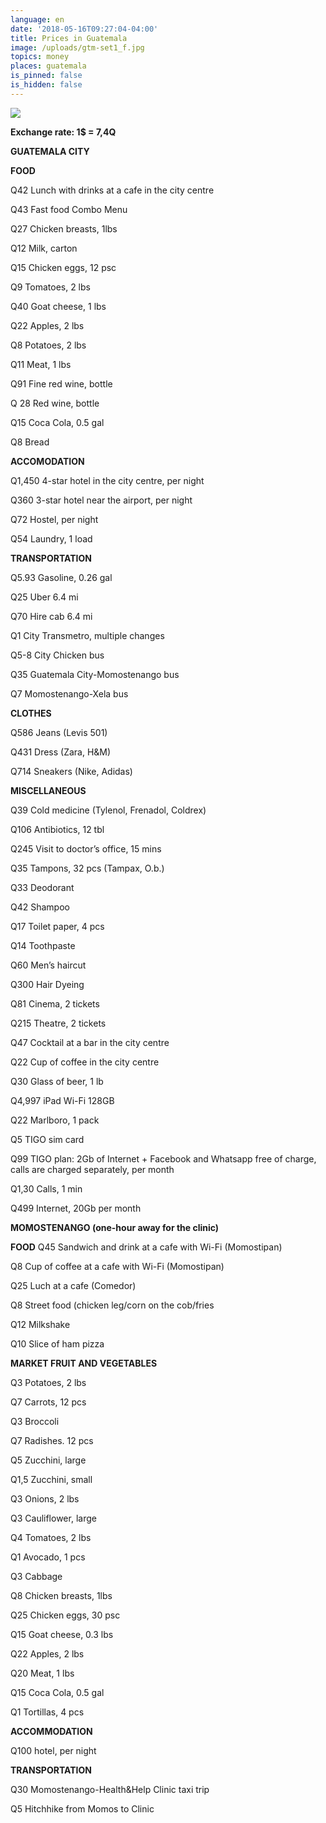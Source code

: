 ```yaml
---
language: en
date: '2018-05-16T09:27:04-04:00'
title: Prices in Guatemala
image: /uploads/gtm-set1_f.jpg
topics: money
places: guatemala
is_pinned: false
is_hidden: false
---
```

![](/uploads/gtm-set1_f.jpg)

**Exchange rate: 1$ = 7,4Q**

**GUATEMALA CITY**

**FOOD**

Q42 Lunch with drinks at a cafe in the city centre

Q43 Fast food Combo Menu

Q27 Chicken breasts, 1lbs

Q12 Milk, carton

Q15 Chicken eggs, 12 psc

Q9 Tomatoes, 2 lbs

Q40 Goat cheese, 1 lbs

Q22 Apples, 2 lbs

Q8 Potatoes, 2 lbs

Q11 Meat, 1 lbs

Q91 Fine red wine, bottle

Q 28 Red wine, bottle

Q15 Coca Cola, 0.5 gal

Q8 Bread

**ACCOMODATION**

Q1,450 4-star hotel in the city centre, per night

Q360 3-star hotel near the airport, per night

Q72 Hostel, per night

Q54 Laundry, 1 load

**TRANSPORTATION**

Q5.93 Gasoline, 0.26 gal

Q25 Uber 6.4 mi

Q70 Hire cab 6.4 mi

Q1 City Transmetro, multiple changes

Q5-8 City Chicken bus

Q35 Guatemala City-Momostenango bus

Q7 Momostenango-Xela bus

**CLOTHES**

Q586 Jeans (Levis 501)

Q431 Dress (Zara, H&M)

Q714 Sneakers (Nike, Adidas)

**MISCELLANEOUS**

Q39 Cold medicine (Tylenol, Frenadol, Coldrex)

Q106 Antibiotics, 12 tbl

Q245 Visit to doctor’s office, 15 mins

Q35 Tampons, 32 pcs (Tampax, O.b.)

Q33 Deodorant

Q42 Shampoo

Q17 Toilet paper, 4 pcs

Q14 Toothpaste

Q60 Men’s haircut

Q300 Hair Dyeing

Q81 Cinema, 2 tickets

Q215 Theatre, 2 tickets

Q47 Cocktail at a bar in the city centre

Q22 Cup of coffee in the city centre

Q30 Glass of beer, 1 lb

Q4,997 iPad Wi-Fi 128GB

Q22 Marlboro, 1 pack

Q5 TIGO sim card

Q99 TIGO plan: 2Gb of Internet + Facebook and Whatsapp free of charge, calls are charged separately, per month

Q1,30 Calls, 1 min

Q499 Internet, 20Gb per month

**MOMOSTENANGO (one-hour away for the clinic)**


**FOOD**
Q45 Sandwich and drink at a cafe with Wi-Fi (Momostipan)

Q8 Cup of coffee at a cafe with Wi-Fi (Momostipan)

Q25 Luch at a cafe (Comedor)

Q8 Street food (chicken leg/corn on the cob/fries

Q12 Milkshake

Q10 Slice of ham pizza

**MARKET FRUIT AND VEGETABLES**

Q3 Potatoes, 2 lbs

Q7 Carrots, 12 pcs

Q3 Broccoli

Q7 Radishes. 12 pcs

Q5 Zucchini, large

Q1,5 Zucchini, small

Q3 Onions, 2 lbs

Q3 Cauliflower, large

Q4 Tomatoes, 2 lbs

Q1 Avocado, 1 pcs

Q3 Cabbage

Q8 Chicken breasts, 1lbs

Q25 Chicken eggs, 30 psc

Q15 Goat cheese, 0.3 lbs

Q22 Apples, 2 lbs

Q20 Meat, 1 lbs

Q15 Coca Cola, 0.5 gal

Q1 Tortillas, 4 pcs

**ACCOMMODATION**

Q100 hotel, per night

**TRANSPORTATION**

Q30 Momostenango-Health&Help Clinic taxi trip

Q5 Hitchhike from Momos to Clinic
